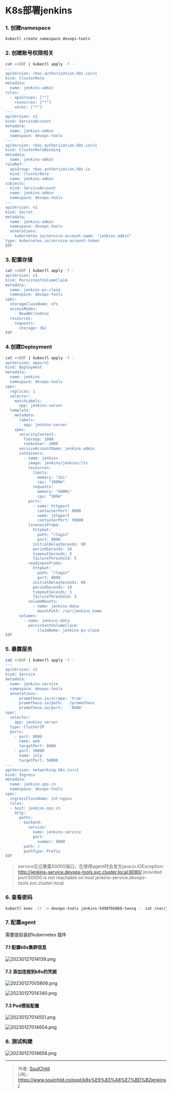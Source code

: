 # K8s部署jenkins


<!--more-->

### 1. 创建namespace
```bash
kubectl create namespace devops-tools
```


### 2. 创建账号权限相关
```bash
cat <<EOF | kubectl apply -f -
---
apiVersion: rbac.authorization.k8s.io/v1
kind: ClusterRole
metadata:
  name: jenkins-admin
rules:
  - apiGroups: [""]
    resources: ["*"]
    verbs: ["*"]
---
apiVersion: v1
kind: ServiceAccount
metadata:
  name: jenkins-admin
  namespace: devops-tools
---
apiVersion: rbac.authorization.k8s.io/v1
kind: ClusterRoleBinding
metadata:
  name: jenkins-admin
roleRef:
  apiGroup: rbac.authorization.k8s.io
  kind: ClusterRole
  name: jenkins-admin
subjects:
- kind: ServiceAccount
  name: jenkins-admin
  namespace: devops-tools
---
apiVersion: v1
kind: Secret
metadata:
  name: jenkins-admin
  namespace: devops-tools
  annotations:
    kubernetes.io/service-account.name: "jenkins-admin"
type: kubernetes.io/service-account-token
EOF
```


### 3. 配置存储
```bash
cat <<EOF | kubectl apply -f -
apiVersion: v1
kind: PersistentVolumeClaim
metadata:
  name: jenkins-pv-claim
  namespace: devops-tools
spec:
  storageClassName: nfs
  accessModes:
    - ReadWriteOnce
  resources:
    requests:
      storage: 3Gi
EOF
```


### 4.创建Deployment
```bash
cat <<EOF | kubectl apply -f -
apiVersion: apps/v1
kind: Deployment
metadata:
  name: jenkins
  namespace: devops-tools
spec:
  replicas: 1
  selector:
    matchLabels:
      app: jenkins-server
  template:
    metadata:
      labels:
        app: jenkins-server
    spec:
      securityContext:
        fsGroup: 1000
        runAsUser: 1000
      serviceAccountName: jenkins-admin
      containers:
        - name: jenkins
          image: jenkins/jenkins:lts
          resources:
            limits:
              memory: "2Gi"
              cpu: "1000m"
            requests:
              memory: "500Mi"
              cpu: "500m"
          ports:
            - name: httpport
              containerPort: 8080
            - name: jnlpport
              containerPort: 50000
          livenessProbe:
            httpGet:
              path: "/login"
              port: 8080
            initialDelaySeconds: 90
            periodSeconds: 10
            timeoutSeconds: 5
            failureThreshold: 5
          readinessProbe:
            httpGet:
              path: "/login"
              port: 8080
            initialDelaySeconds: 60
            periodSeconds: 10
            timeoutSeconds: 5
            failureThreshold: 3
          volumeMounts:
            - name: jenkins-data
              mountPath: /var/jenkins_home
      volumes:
        - name: jenkins-data
          persistentVolumeClaim:
              claimName: jenkins-pv-claim
EOF
```

### 5. 暴露服务
```bash
cat <<EOF | kubectl apply -f -
---
apiVersion: v1
kind: Service
metadata:
  name: jenkins-service
  namespace: devops-tools
  annotations:
      prometheus.io/scrape: 'true'
      prometheus.io/path:   /prometheus
      prometheus.io/port:   '8080'
spec:
  selector:
    app: jenkins-server
  type: ClusterIP
  ports:
    - port: 8080
      name: web
      targetPort: 8080
    - port: 50000
      name: jnlp
      targetPort: 50000
---
apiVersion: networking.k8s.io/v1
kind: Ingress
metadata:
  name: jenkins.ops.cn
  namespace: devops-tools
spec:
  ingressClassName: int-nginx
  rules:
  - host: jenkins.ops.cn
    http:
      paths:
      - backend:
          service:
            name: jenkins-service
            port:
              number: 8080
        path: /
        pathType: Prefix
EOF
```
> service忘记暴露50000端口，在使用agent时会发生java.io.IOException: http://jenkins-service.devops-tools.svc.cluster.local:8080/ provided port:50000 is not reachable on host jenkins-service.devops-tools.svc.cluster.local

### 6. 查看密码
```bash
kubectl exec -it -n devops-tools jenkins-5498fbb866-twvxq -- cat /var/jenkins_home/secrets/initialAdminPassword 
```

### 7. 配置agent
需要提前装好kubernetes 插件

#### 7.1 配置k8s集群信息

![20230127014139.png](images/20230127014139.png "20230127014139")

#### 7.2 添加连接到k8s的凭据

![20230127005806.png](images/20230127005806.png "20230127005806")

![20230127014340.png](images/20230127014340.png "20230127014340")


#### 7.3 Pod模板配置

![20230127014551.png](images/20230127014551.png "20230127014551")

![20230127014604.png](images/20230127014604.png "20230127014604")

### 8. 测试构建

![20230127014658.png](images/20230127014658.png "20230127014658")

---

> 作者: [SoulChild](https://www.soulchild.cn)  
> URL: https://www.soulchild.cn/post/k8s%E9%83%A8%E7%BD%B2jenkins/  


